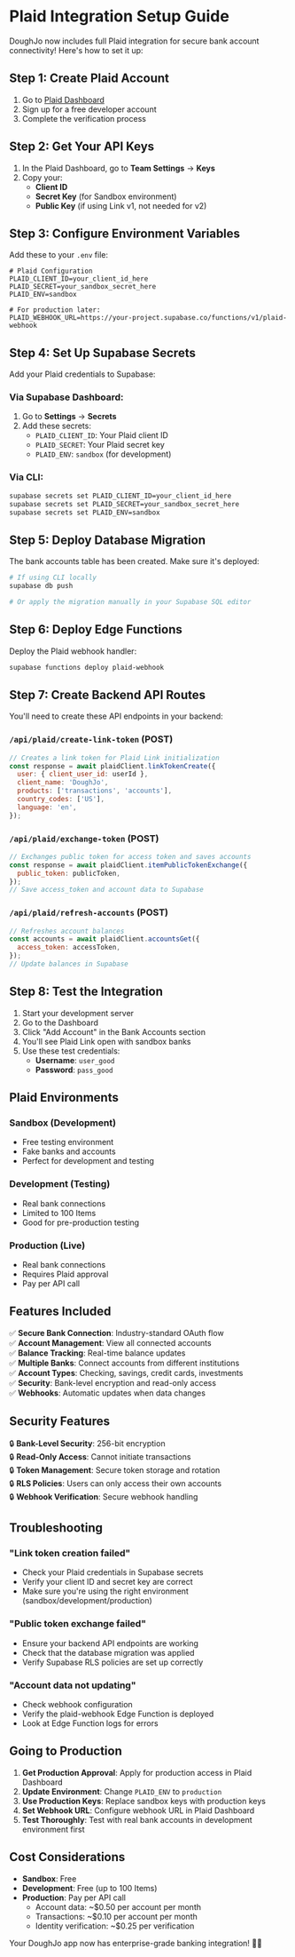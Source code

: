 # Plaid Integration Setup Guide

DoughJo now includes full Plaid integration for secure bank account connectivity! Here's how to set it up:

## Step 1: Create Plaid Account

1. Go to [Plaid Dashboard](https://dashboard.plaid.com/signup)
2. Sign up for a free developer account
3. Complete the verification process

## Step 2: Get Your API Keys

1. In the Plaid Dashboard, go to **Team Settings** → **Keys**
2. Copy your:
   - **Client ID**
   - **Secret Key** (for Sandbox environment)
   - **Public Key** (if using Link v1, not needed for v2)

## Step 3: Configure Environment Variables

Add these to your `.env` file:

```env
# Plaid Configuration
PLAID_CLIENT_ID=your_client_id_here
PLAID_SECRET=your_sandbox_secret_here
PLAID_ENV=sandbox

# For production later:
PLAID_WEBHOOK_URL=https://your-project.supabase.co/functions/v1/plaid-webhook
```

## Step 4: Set Up Supabase Secrets

Add your Plaid credentials to Supabase:

### Via Supabase Dashboard:
1. Go to **Settings** → **Secrets**
2. Add these secrets:
   - `PLAID_CLIENT_ID`: Your Plaid client ID
   - `PLAID_SECRET`: Your Plaid secret key
   - `PLAID_ENV`: `sandbox` (for development)

### Via CLI:
```bash
supabase secrets set PLAID_CLIENT_ID=your_client_id_here
supabase secrets set PLAID_SECRET=your_sandbox_secret_here
supabase secrets set PLAID_ENV=sandbox
```

## Step 5: Deploy Database Migration

The bank accounts table has been created. Make sure it's deployed:

```bash
# If using CLI locally
supabase db push

# Or apply the migration manually in your Supabase SQL editor
```

## Step 6: Deploy Edge Functions

Deploy the Plaid webhook handler:

```bash
supabase functions deploy plaid-webhook
```

## Step 7: Create Backend API Routes

You'll need to create these API endpoints in your backend:

### `/api/plaid/create-link-token` (POST)
```javascript
// Creates a link token for Plaid Link initialization
const response = await plaidClient.linkTokenCreate({
  user: { client_user_id: userId },
  client_name: 'DoughJo',
  products: ['transactions', 'accounts'],
  country_codes: ['US'],
  language: 'en',
});
```

### `/api/plaid/exchange-token` (POST)
```javascript
// Exchanges public token for access token and saves accounts
const response = await plaidClient.itemPublicTokenExchange({
  public_token: publicToken,
});
// Save access_token and account data to Supabase
```

### `/api/plaid/refresh-accounts` (POST)
```javascript
// Refreshes account balances
const accounts = await plaidClient.accountsGet({
  access_token: accessToken,
});
// Update balances in Supabase
```

## Step 8: Test the Integration

1. Start your development server
2. Go to the Dashboard
3. Click "Add Account" in the Bank Accounts section
4. You'll see Plaid Link open with sandbox banks
5. Use these test credentials:
   - **Username**: `user_good`
   - **Password**: `pass_good`

## Plaid Environments

### Sandbox (Development)
- Free testing environment
- Fake banks and accounts
- Perfect for development and testing

### Development (Testing)
- Real bank connections
- Limited to 100 Items
- Good for pre-production testing

### Production (Live)
- Real bank connections
- Requires Plaid approval
- Pay per API call

## Features Included

✅ **Secure Bank Connection**: Industry-standard OAuth flow  
✅ **Account Management**: View all connected accounts  
✅ **Balance Tracking**: Real-time balance updates  
✅ **Multiple Banks**: Connect accounts from different institutions  
✅ **Account Types**: Checking, savings, credit cards, investments  
✅ **Security**: Bank-level encryption and read-only access  
✅ **Webhooks**: Automatic updates when data changes  

## Security Features

🔒 **Bank-Level Security**: 256-bit encryption  
🔒 **Read-Only Access**: Cannot initiate transactions  
🔒 **Token Management**: Secure token storage and rotation  
🔒 **RLS Policies**: Users can only access their own accounts  
🔒 **Webhook Verification**: Secure webhook handling  

## Troubleshooting

### "Link token creation failed"
- Check your Plaid credentials in Supabase secrets
- Verify your client ID and secret key are correct
- Make sure you're using the right environment (sandbox/development/production)

### "Public token exchange failed"
- Ensure your backend API endpoints are working
- Check that the database migration was applied
- Verify Supabase RLS policies are set up correctly

### "Account data not updating"
- Check webhook configuration
- Verify the plaid-webhook Edge Function is deployed
- Look at Edge Function logs for errors

## Going to Production

1. **Get Production Approval**: Apply for production access in Plaid Dashboard
2. **Update Environment**: Change `PLAID_ENV` to `production`
3. **Use Production Keys**: Replace sandbox keys with production keys
4. **Set Webhook URL**: Configure webhook URL in Plaid Dashboard
5. **Test Thoroughly**: Test with real bank accounts in development environment first

## Cost Considerations

- **Sandbox**: Free
- **Development**: Free (up to 100 Items)
- **Production**: Pay per API call
  - Account data: ~$0.50 per account per month
  - Transactions: ~$0.10 per account per month
  - Identity verification: ~$0.25 per verification

Your DoughJo app now has enterprise-grade banking integration! 🏦🥋